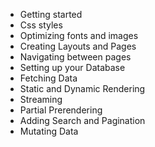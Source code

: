 - Getting started
- Css styles
- Optimizing fonts and images
- Creating Layouts and Pages
- Navigating between pages
- Setting up your Database
- Fetching Data
- Static and Dynamic Rendering
- Streaming
- Partial Prerendering
- Adding Search and Pagination
- Mutating Data 